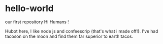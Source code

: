 # hello-world
our first repository
Hi Humans !

Hubot here, I like node js and confeescrip (that's what i made off!).
I've had tacoson on the moon and find them far superior to earth tacos.
